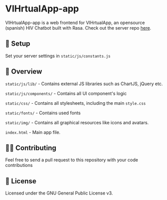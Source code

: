 # VIHrtualApp-app
VIHrtualApp-app is a web frontend for VIHrtualApp, an opensource (spanish) HIV Chatbot built with Rasa. Check out the server repo [here](https://github.com/joancipria/VihrtualApp/).

## 🔧 Setup

Set your server settings in `static/js/constants.js`

## 🤔 Overview

`static/js/lib/` - Contains external JS libraries such as ChartJS, jQuery etc.

`static/js/components/` - Contains all UI component's logic

`static/css/` - Contains all stylesheets, including the main `style.css`

`static/fonts/` - Contains used fonts

`static/img/` - Contains all graphical resources like icons and avatars.

`index.html` - Main app file.

## 👨‍💻 Contributing

Feel free to send a pull request to this repository with your code contributions

## 📜 License
Licensed under the GNU General Public License v3.